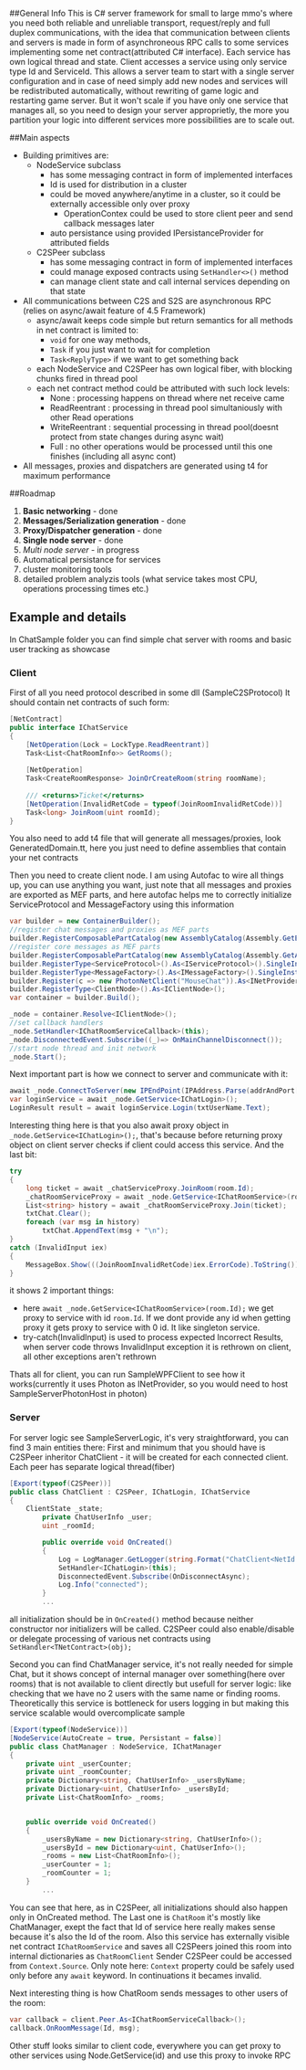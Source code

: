 ##General Info
This is C# server framework for small to large mmo's where you need both reliable and unreliable transport, request/reply and full duplex communications,
with the idea that communication between clients and servers is made in form of asynchroneous RPC calls to some services
implementing some net contract(attributed C# interface). Each service has own logical thread and state. Client accesses a service
using only service type Id and ServiceId. This allows a server team to start with a single server configuration and in case of need
simply add new nodes and services will be redistributed automatically, without rewriting of game logic and restarting game server.
But it won't scale if you have only one service that manages all, so you need to design your server approprietly,
the more you partition your logic into different services more possibilities are to scale out.


##Main aspects

+ Building primitives are:
	+ NodeService subclass
		+ has some messaging contract in form of implemented interfaces
 		+ Id is used for distribution in a cluster
   		+ could be moved anywhere/anytime in a cluster, so it could be externally accessible only over proxy 
     		+ OperationContex could be used to store client peer and send callback messages later
 		+ auto persistance using provided IPersistanceProvider for attributed fields
	+ C2SPeer subclass
		+ has some messaging contract in form of implemented interfaces
  		+ could manage exposed contracts using `SetHandler<>()` method
		+ can manage client state and call internal services depending on that state
+ All communications between C2S and S2S are asynchronous RPC (relies on async/await feature of 4.5 Framework)
	+ async/await keeps code simple but return semantics for all methods in net contract is limited to:
		+ `void` for one way methods,
		+ `Task`  if  you just want to wait for completion
		+ `Task<ReplyType>` if we want to get something back
  	+ each NodeService and C2SPeer has own logical fiber, with blocking chunks fired in thread pool
	+ each net contract method could be attributed with such lock levels:
		+ None : processing happens on thread where net receive came
		+ ReadReentrant : processing in thread pool simultaniously with other Read operations
		+ WriteReentrant : sequential processing in thread pool(doesnt protect from state changes during async wait)
		+ Full : no other operations would be processed until this one finishes (including all async cont)
+ All messages, proxies and dispatchers are generated using t4 for maximum performance

##Roadmap
1. **Basic networking** - done
2. **Messages/Serialization generation** - done
3. **Proxy/Dispatcher generation** - done
4. **Single node server** - done
5. *Multi node server* - in progress
6. Automatical persistance for services
7. cluster monitoring tools
8. detailed problem analyzis tools (what service takes most CPU, operations processing times etc.)


## Example and details
In ChatSample folder you can find simple chat server with rooms and basic user tracking as showcase
### Client
First of all you need protocol described in some dll (SampleC2SProtocol)
It should contain net contracts of such form:

``` C#
[NetContract]
public interface IChatService
{
	[NetOperation(Lock = LockType.ReadReentrant)]
	Task<List<ChatRoomInfo>> GetRooms();
	
	[NetOperation]
	Task<CreateRoomResponse> JoinOrCreateRoom(string roomName);
	
	/// <returns>Ticket</returns>
	[NetOperation(InvalidRetCode = typeof(JoinRoomInvalidRetCode))]
	Task<long> JoinRoom(uint roomId);
}
```
You also need to add t4 file that will generate all messages/proxies, look GeneratedDomain.tt, here you just need to define assemblies that contain your net contracts

Then you need to create client node. I am using Autofac to wire all things up, you can use anything you want,
just note that all messages and proxies are exported as MEF parts, and here autofac helps me to correctly initialize ServiceProtocol and MessageFactory using this information

``` C#
var builder = new ContainerBuilder();
//register chat messages and proxies as MEF parts
builder.RegisterComposablePartCatalog(new AssemblyCatalog(Assembly.GetExecutingAssembly()));
//register core messages as MEF parts
builder.RegisterComposablePartCatalog(new AssemblyCatalog(Assembly.GetAssembly(typeof(INode))));
builder.RegisterType<ServiceProtocol>().As<IServiceProtocol>().SingleInstance();
builder.RegisterType<MessageFactory>().As<IMessageFactory>().SingleInstance();
builder.Register(c => new PhotonNetClient("MouseChat")).As<INetProvider>().SingleInstance();
builder.RegisterType<ClientNode>().As<IClientNode>();
var container = builder.Build();

_node = container.Resolve<IClientNode>();
//set callback handlers
_node.SetHandler<IChatRoomServiceCallback>(this);
_node.DisconnectedEvent.Subscribe((_)=> OnMainChannelDisconnect());
//start node thread and init network
_node.Start();
```

Next important part is how we connect to server and communicate with it:

``` C#
await _node.ConnectToServer(new IPEndPoint(IPAddress.Parse(addrAndPort[0]), int.Parse(addrAndPort[1])));
var loginService = await _node.GetService<IChatLogin>();
LoginResult result = await loginService.Login(txtUserName.Text);
```
Interesting thing here is that you also await proxy object in `_node.GetService<IChatLogin>();`,
that's because before returning proxy object on client server checks if client could access this service.
And the last bit:

``` C#
try
{
	long ticket = await _chatServiceProxy.JoinRoom(room.Id);
	_chatRoomServiceProxy = await _node.GetService<IChatRoomService>(room.Id);
	List<string> history = await _chatRoomServiceProxy.Join(ticket);
	txtChat.Clear();
	foreach (var msg in history)
		txtChat.AppendText(msg + "\n");
}
catch (InvalidInput iex)
{
	MessageBox.Show(((JoinRoomInvalidRetCode)iex.ErrorCode).ToString());
}
```
it shows 2 important things:
+ here `await _node.GetService<IChatRoomService>(room.Id);` we get proxy to service with id `room.Id`. If we dont provide any id when getting proxy it gets proxy to service with 0 id. It like singleton service.
+ try-catch(InvalidInput) is used to process expected Incorrect Results, when server code throws InvalidInput exception it is rethrown on client, all other exceptions aren't rethrown

Thats all for client, you can run SampleWPFClient to see how it works(currently it uses Photon as INetProvider, so you would need to host SampleServerPhotonHost in photon)
### Server
For server logic see SampleServerLogic, it's very straightforward, you can find 3 main entities there:
First and minimum that you should have is C2SPeer inheritor ChatClient - it will be created for each connected client. Each peer has separate logical thread(fiber)

``` C# 
[Export(typeof(C2SPeer))]
public class ChatClient : C2SPeer, IChatLogin, IChatService
{
	ClientState _state;
        private ChatUserInfo _user;
        uint _roomId;

        public override void OnCreated()
        {
            Log = LogManager.GetLogger(string.Format("ChatClient<NetId:{0}>", Channel.Id));
            SetHandler<IChatLogin>(this);
            DisconnectedEvent.Subscribe(OnDisconnectAsync);
            Log.Info("connected");
        }
        ...
```
all initialization should be in `OnCreated()` method because neither constructor nor initializers will be called.
C2SPeer could also enable/disable or delegate processing of various net contracts using `SetHandler<TNetContract>(obj);`

Second you can find ChatManager service, it's not really needed for simple Chat,
but it shows concept of internal manager over something(here over rooms) that is not available to client directly but usefull for server logic:
like checking that we have no 2 users with the same name or finding rooms.
Theoretically this service is bottleneck for users logging in but making this service scalable would overcomplicate sample

``` C#
[Export(typeof(NodeService))]
[NodeService(AutoCreate = true, Persistant = false)]
public class ChatManager : NodeService, IChatManager
{
	private uint _userCounter;
	private uint _roomCounter;
	private Dictionary<string, ChatUserInfo> _usersByName;
	private Dictionary<uint, ChatUserInfo> _usersById;
	private List<ChatRoomInfo> _rooms;


	public override void OnCreated()
	{
	    _usersByName = new Dictionary<string, ChatUserInfo>();
	    _usersById = new Dictionary<uint, ChatUserInfo>();
	    _rooms = new List<ChatRoomInfo>();
	    _userCounter = 1;
	    _roomCounter = 1;
	}
        ...
```

You can see that here, as in C2SPeer, all initializations should also happen only in OnCreated method.
The Last one is `ChatRoom` it's mostly like ChatManager, exept the fact that Id of service here really makes sense because 
it's also the Id of the room. Also this service has externally visible net contract `IChatRoomService`
and saves all C2SPeers joined this room into internal dictionaries as `ChatRoomClient`
Sender C2SPeer could be accessed from `Context.Source`. Only note here: `Context` property could be safely used only before any `await` keyword. In continuations it becames invalid.

Next interesting thing is how ChatRoom sends messages to other users of the room:

``` C#
var callback = client.Peer.As<IChatRoomServiceCallback>();
callback.OnRoomMessage(Id, msg);
```

Other stuff looks similar to client code, everywhere you can get proxy to other services using Node.GetService<TNetContract>(id)
and use this proxy to invoke RPC




